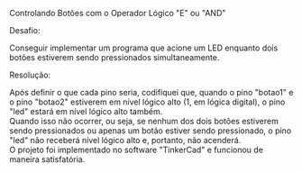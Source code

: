 Controlando Botões com o Operador Lógico "E" ou "AND"

Desafio: 

Conseguir implementar um programa que acione um LED enquanto dois botões estiverem sendo pressionados simultaneamente.

Resolução:

Após definir o que cada pino seria, codifiquei que, quando o pino "botao1" e o pino "botao2" estiverem em nível lógico alto (1, em lógica digital), o pino "led" estará em nível lógico alto também.   
Quando isso não ocorrer, ou seja, se nenhum dos dois botões estiverem sendo pressionados ou apenas um botão estiver sendo pressionado, o pino "led" não receberá nível lógico alto e, portanto, não acenderá.   
O projeto foi implementado no software "TinkerCad" e funcionou de maneira satisfatória.    
